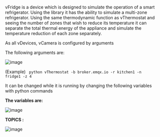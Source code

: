 vFridge is a device which is designed to simulate the operation of a smart refrigerator. Using the library it has the ability to simulate a multi-zone refrigerator. Using the same thermodynamic function as vThermostat and seeing the number of zones that wish to reduce its temperature it can separate the total thermal energy of the appliance and simulate the temperature reduction of each zone separately. 


As all vDevices, vCamera is configured by arguments

The following arguments are:

					
![image](https://github.com/gmvrachatis/vDevices/assets/66122405/cb91e751-5d1e-4f7f-abc7-f2713078b7d2)


(Example) <code> python vThermostat -b broker.emqx.io -r kitchen1 -n fridge1 -z 4 </code>


It can be changed while it is running by changing the following variables with python commands

**The variables are:**

![image](https://github.com/gmvrachatis/vDevices/assets/66122405/d495a45d-1a16-4c35-95c6-887f3b4a3c1b)

**TOPICS :**

![image](https://github.com/gmvrachatis/vDevices/assets/66122405/4adcfe19-7263-4547-b213-ea996b1ab303)

